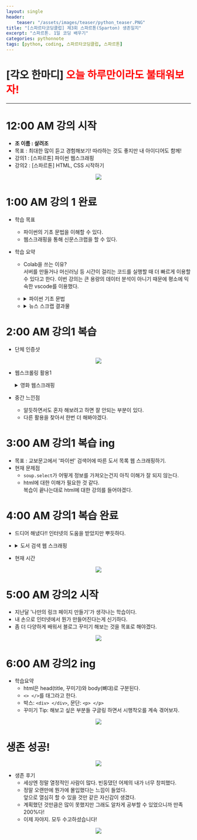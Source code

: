 ```yaml
---
layout: single
header:
    teaser: "/assets/images/teaser/python_teaser.PNG"
title: "[스파르타코딩클럽] 제3회 스파르톤(Sparton) 생존일지"
excerpt: "스파르톤. 1일 코딩 배우기"
categories: pythonnote
tags: [python, coding, 스파르타코딩클럽, 스파르톤]
---
```


# [각오 한마디] <font color='red'> 오늘 하루만이라도 불태워보자! </font> 

* * * 

# 12:00 AM 강의 시작
* **조 이름 : 살려조**
* 목표 : 최대한 많이 듣고 경험해보기! 따라하는 것도 좋지만 내 아이디어도 함께!
* 강의1 : [스파르톤] 파이썬 웹스크래핑
* 강의2 : [스파르톤] HTML, CSS 시작하기

<p style="text-align:center;">
    <img src="/assets/images/sparton/figure1.PNG">
</p>

# 1:00 AM 강의 1 완료
* 학습 목표
    * 파이썬의 기초 문법을 이해할 수 있다. 
    * 웹스크래핑을 통해 신문스크랩을 할 수 있다. 


* 학습 요약
    * Colab을 쓰는 이유? <br>
    서버를 만들거나 머신러닝 등 시간이 걸리는 코드를 실행할 때 더 빠르게 이용할 수 있다고 한다. 이번 강의는 큰 용량의 데이터 분석이 아니기 때문에 평소에 익숙한 vscode를 이용했다. 
    * <details>
        <summary>
        파이썬 기초 문법

        </summary>
        <div markdown="1">
        * 리스트 : `[](대괄호)`
        * 딕셔너리 : `{key : value}(소괄호)`
        * 함수 
            ```python
            def 함수이름(input):
                함수내용
                return 반환값
            ``` 
        * 조건문 
            ```python
            if 조건:
                True일 때 내용
            else:
                False일 때 내용
            ```
        * 반복문
            ```python
            for i in num:
                반복내용
            ```
        </div>
        </details> 
        
    * <details>
        <summary>
        뉴스 스크랩 결과물

        </summary> 
        <div markdown="1">
        ```python
        <'태풍' 관련 뉴스 검색 결과입니다.>
        연합뉴스, 정부, 태풍 '난마돌' 선제 대응…중대본 1단계 가동
        URL: https://www.yna.co.kr/view/AKR20220917037900530?input=1195m
        SBS, 초강력으로 커지는 태풍 '난마돌'…모레 한반도 근처로
        URL: https://news.sbs.co.kr/news/endPage.do?news_id=N1006899929&plink=ORI&cooper=NAVER
        YTN, 日 "난마돌, 과거 경험 못 한 태풍"...특별경보 발령할 수도
        URL: https://www.ytn.co.kr/_ln/0104_202209171931272799
        중앙일보, 한국 접근하는 '난마돌'…18일부터 전국 태풍 영향권 들어간다
        URL: https://www.joongang.co.kr/article/25102371
        SBS, '초강력 태풍'으로 발달할 '난마돌'…월요일 새벽 최근접
        URL: https://news.sbs.co.kr/news/endPage.do?news_id=N1006900022&plink=ORI&cooper=NAVER
        조선비즈, 한덕수 총리, 태풍 난마돌 점검회의…”사전대피 만전”
        URL: https://biz.chosun.com/policy/politics/2022/09/17/FPF5EW2Y4JGFTN52QWH6EU5SN4/?utm_source=naver&utm_medium=original&utm_campaign=biz
        동아일보, 태풍 난마돌 곧 ‘초강력’으로 북상…19일 새벽 한반도 최근접
        URL: https://www.donga.com/news/article/all/20220917/115495851/2
        SBS Biz, 태풍 '난마돌' 북상에 제주 해안가 일부 출입 통제
        URL: https://biz.sbs.co.kr/article_hub/20000080775?division=NAVER
        노컷뉴스, 태풍 난마돌 북상…경남 '비상 1단계' 앞당겨 돌입
        URL: https://www.nocutnews.co.kr/news/5818875
        TV조선, 태풍 난마돌 '초강력' 발달…18일부터 영향권
        URL: http://news.tvchosun.com/site/data/html_dir/2022/09/17/2022091790072.html
        ```
        </div>
        </details> 
    

# 2:00 AM 강의1 복습
* 단체 인증샷
<p style="text-align:center;">
    <img src="/assets/images/sparton/figure3.PNG">
</p>

* 웹스크롤링 활용1
    <details>
    <summary>
        영화 웹스크래핑

    </summary> 
    <div markdown="1">
    ```python
    < 20220916 일자 영화 Top 50 입니다.>
    01 인생은 뷰티풀: 비타돌체 9.80
    02 탑건: 매버릭 9.77
    03 클라우스 9.71
    04 할머니의 먼 집 9.62
    05 그린 북 9.60
    06 가버나움 9.59
    07 밥정 9.58
    08 베일리 어게인 9.54
    09 원더 9.53
    010 아일라 9.52
    11 디지몬 어드벤처 라스트 에볼루션 : 인연 9.51
    12 극장판 바이올렛 에버가든 9.50
    ...
    ```
    </div>
    </details> 

* 중간 느낀점 
    * 알듯하면서도 혼자 해보려고 하면 잘 안되는 부분이 있다. 
    * 다른 활용을 찾아서 한번 더 해봐야겠다. 

# 3:00 AM 강의1 복습 ing
* 목표 : 교보문고에서 '파이썬' 검색어에 따른 도서 목록 웹 스크래핑하기.
* 현재 문제점 
    * `soup.select`가 어떻게 정보를 가져오는건지 아직 이해가 잘 되지 않는다.
    * html에 대한 이해가 필요한 것 같다. <br>
    복습이 끝나는대로 html에 대한 강의를 들어야겠다.

# 4:00 AM 강의1 복습 완료
* 드디어 해냈다!! 인터넷의 도움을 받았지만 뿌듯하다.
* <details>
    <summary>
        도서 검색 웹 스크래핑

    </summary> 
    <div markdown="1">
    ```python
    import requests 
    from bs4 import BeautifulSoup

    def book_search(book):
        headers = {'User-Agent' : 'Mozilla/5.0 (Windows NT 10.0; Win64; x64)AppleWebKit/537.36 (KHTML, like Gecko) Chrome/73.0.3683.86 Safari/537.36'}
        data = requests.get(f'https://search.kyobobook.co.kr/web/search?vPstrKeyWord={book}&orderClick=LAG',headers=headers)

        soup = BeautifulSoup(data.text, 'html.parser')

        trs = soup.select('#search_list tr')
        num = 0
        author = []

        print(f'<"{book}"에 대한 도서 검색 결과입니다.>')

        for tr in trs:
            num += 1
            subject = tr.select_one('.title strong').text
            URL = tr.select_one('.title a')['href']
            rate = tr.select_one('.info div b').text
            author = tr.select('.author a')
            price = tr.select_one('.org_price').text
            discount = tr.select_one('.sell_price strong').text
            print(num,'.', subject, '| 출판사: ', author[len(author)-1].text, 
                '| 정가: ', price, '| 판매가: ', discount, 
                '| 평점: ', rate, ' / 10.0 \nURL: ', URL, sep="")

    book_search('파이썬')
    ```
    
    ```
    <"파이썬"에 대한 도서 검색 결과입니다.>
    1. 혼자 공부하는 파이썬| 출판사: 한빛미디어| 정가: 22,000원| 판매가: 19,800원| 평점: 9.7 / 10.0 
    URL: http://www.kyobobook.co.kr/product/detailViewKor.laf?ejkGb=KOR&mallGb=KOR&barcode=9791162245651&orderClick=LAG&Kc=
    2. Do it! 점프 투 파이썬| 출판사: 이지스퍼블리싱| 정가: 18,800원| 판매가: 16,920원| 평점: 9.3 / 10.0 
    URL: http://www.kyobobook.co.kr/product/detailViewKor.laf?ejkGb=KOR&mallGb=KOR&barcode=9791163030911&orderClick=LAG&Kc=
    3. 파이썬 for Beginner| 출판사: 한빛아카데미| 정가: 25,000원| 판매가: 24,250원| 평점: 10 / 10.0 
    URL: http://www.kyobobook.co.kr/product/detailViewKor.laf?ejkGb=KOR&mallGb=KOR&barcode=9791156645740&orderClick=LAG&Kc=
    4.파이어족 강환국의 하면 된다! 퀀트 투자| 출판사: 에프엔미디어| 정가: 18,700원| 판매가: 16,830원| 평점: 9.6 / 10.0 
    URL: http://www.kyobobook.co.kr/product/detailViewKor.laf?ejkGb=KOR&mallGb=KOR&barcode=9791188754489&orderClick=LAG&Kc=
    5. 혼자 공부하는 첫 프로그래밍 with 파이썬| 출판사: 한빛미디어| 정가: 17,000원| 판매가: 15,300원| 평점: 8.5 / 10.0 
    URL: http://www.kyobobook.co.kr/product/detailViewKor.laf?ejkGb=KOR&mallGb=KOR&barcode=9791162243039&orderClick=LAG&Kc=
    ...
    ```
    </div>
    </details> 

* 현재 시간
<p style="text-align:center;">
    <img src="/assets/images/sparton/figure4.jpg">
</p>

# 5:00 AM 강의2 시작
* 지난달 '나만의 링크 페이지 만들기'가 생각나는 학습이다.
* 내 손으로 인터넷에서 뭔가 만들어진다는게 신기하다.
* 좀 더 다양하게 배워서 블로그 꾸미기 해보는 것을 목표로 해야겠다. 
<p style="text-align:center;">
    <img src="/assets/images/sparton/figure5.PNG">
</p>

# 6:00 AM 강의2 ing 
* 학습요약
    * html은 head(title, 꾸미기)와 body(뼈대)로 구분된다.
    * `<> </>`를 태그라고 한다. 
    * 박스: `<div> </div>`, 문단: `<p> </p>`
    * 꾸미기 Tip: 해보고 싶은 부분들 구글링 하면서 시행착오를 계속 겪어보자. 

<p style="text-align:center;">
    <img src="/assets/images/sparton/figure6.PNG">
</p>

# 생존 성공!
<p style="text-align:center;">
    <img src="/assets/images/sparton/figure7.jpg">
</p>

* 생존 후기
    * 세상엔 정말 열정적인 사람이 많다. 빈둥댔던 어제의 내가 너무 창피했다.
    * 정말 오랜만에 뭔가에 몰입했다는 느낌이 들었다. <br>
    앞으로 열심히 할 수 있을 것만 같은 자신감이 생겼다.
    * 계획했던 것만큼은 많이 못했지만 그래도 알차게 공부할 수 있었으니까 만족 200%다!
    * 이제 자야지. 모두 수고하셨습니다! 

<p style="text-align:center;">
    <img src="/assets/images/sparton/figure8.PNG">
</p>


